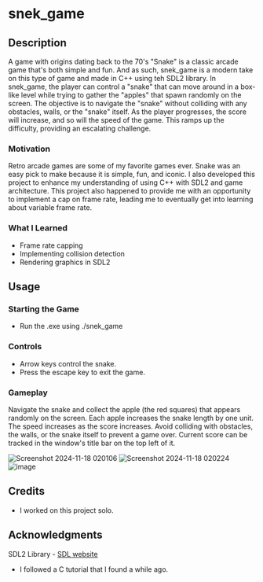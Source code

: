 # snek_game

## Description

A game with origins dating back to the 70's "Snake" is a classic arcade game that's both simple and fun. And as such, snek_game is a modern take on this type of game and made in C++ using teh SDL2 library.
In snek_game, the player can control a "snake" that can move around in a box-like level while trying to gather the "apples" that spawn randomly on the screen.
The objective is to navigate the "snake" without colliding with any obstacles, walls, or the "snake" itself.
As the player progresses, the score will increase, and so will the speed of the game. This ramps up the difficulty, providing an escalating challenge.

### Motivation

Retro arcade games are some of my favorite games ever. Snake was an easy pick to make because it is simple, fun, and iconic. I also developed this project to enhance my understanding of using C++ with SDL2 and game architecture.
This project also happened to provide me with an opportunity to implement a cap on frame rate, leading me to eventually get into learning about variable frame rate.

### What I Learned
- Frame rate capping
- Implementing collision detection
- Rendering graphics in SDL2

## Usage
### Starting the Game
- Run the .exe using ./snek_game

### Controls
- Arrow keys control the snake.
- Press the escape key to exit the game.

### Gameplay
Navigate the snake and collect the apple (the red squares) that appears randomly on the screen.
Each apple increases the snake length by one unit.
The speed increases as the score increases.
Avoid colliding with obstacles, the walls, or the snake itself to prevent a game over.
Current score can be tracked in the window's title bar on the top left of it.

![Screenshot 2024-11-18 020106](https://github.com/user-attachments/assets/f2780981-a949-45c7-af26-c95c853d4faa)
![Screenshot 2024-11-18 020224](https://github.com/user-attachments/assets/6dcaf43c-aee7-4a32-895c-f22c0e9f5eb2)
![image](https://github.com/user-attachments/assets/18c20905-9a27-48cf-be70-9146fcbe7d75)

## Credits
- I worked on this project solo.

## Acknowledgments
SDL2 Library - [SDL website](https://www.libsdl.org/)
- I followed a C tutorial that I found a while ago.
